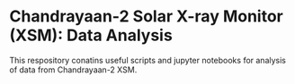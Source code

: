 # Chandrayaan-2 Solar X-ray Monitor (XSM): Data Analysis

This respository conatins useful scripts and jupyter notebooks for analysis of data from Chandrayaan-2 XSM. 
